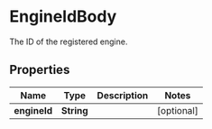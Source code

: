 

# EngineIdBody

The ID of the registered engine.

## Properties

Name | Type | Description | Notes
------------ | ------------- | ------------- | -------------
**engineId** | **String** |  |  [optional]



